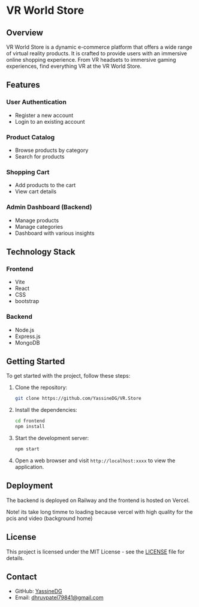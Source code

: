 # VR World Store

## Overview

VR World Store is a dynamic e-commerce platform that offers a wide range of virtual reality products. It is crafted to provide users with an immersive online shopping experience. From VR headsets to immersive gaming experiences, find everything VR at the VR World Store.

## Features

### User Authentication
- Register a new account
- Login to an existing account

### Product Catalog
- Browse products by category
- Search for products

### Shopping Cart
- Add products to the cart
- View cart details

### Admin Dashboard (Backend)
- Manage products
- Manage categories
- Dashboard with various insights

## Technology Stack

### Frontend
- Vite
- React
- CSS
- bootstrap

### Backend
- Node.js
- Express.js
- MongoDB

## Getting Started

To get started with the project, follow these steps:

1. Clone the repository:
   ```sh
   git clone https://github.com/YassineDG/VR.Store
   ```
   
2. Install the dependencies:
   ```sh
   cd frontend
   npm install
   ```
   
3. Start the development server:
   ```sh
   npm start
   ```

4. Open a web browser and visit `http://localhost:xxxx` to view the application.

## Deployment

The backend is deployed on Railway and the frontend is hosted on Vercel.


Note! its take long timme to loading because vercel with high quality for the pcis and video (background home)

## License

This project is licensed under the MIT License - see the [LICENSE](LICENSE.md) file for details.

## Contact

- GitHub: [YassineDG](https://github.com/dhruvpatel848)
- Email: dhruvpatel79841@gmail.com

